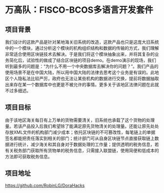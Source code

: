 
# 万高队：FISCO-BCOS多语言开发套件



## 项目背景
我们设计的这款产品是针对某地海关旧系统的改造，这款产品也只是这庞大旧系统中的一个模块，通过分析这个模块的机构组织结构和数据的传输的方式，我们理解非常适合使用区块链技术去解决。于是我们将这个模块抽象出来，并将其复杂的业务简化后，试验性的做成了结合区块链的项目demo。在demo演示的现场，我们听到最多的问题是：“为什么不用一个中央数据库去解决你的问题？”。我们产品的使用场景不是在中国大陆，所以用中国大陆的法律去思考这个业务是有误的。此地区个人隐私法比较严厉，政府也无法让某些机构的数据进行交换，提前将数据抽取出来存在某一个数据库中也更是不被允许的事情。更多关于该地区法律问题在此就不过多细述。
## 项目目标
由于该地区海关每日有上万单的货物需要清关，旧系统也承载了这个货物的处理量。若该产品投入后我们希望除了能满足原先货物清关的处理量。还能让原先处处存放XML文件的机构部门减少成本；依托区块链的不可篡改性，每笔链上的单据签名都能把责任落实到相关的部门；统计部门可从自身区块链节点直接获取链上数据进行统计，减少海关和其自身对于数据处理的工作量；提供透明的税务信息，若有关税务部门获取所有货物单的税务信息，只需接入联盟链，使用简便和低成本的方法即可获取税务信息。

## 项目地址
https://github.com/RobinLG/DoraHacks

